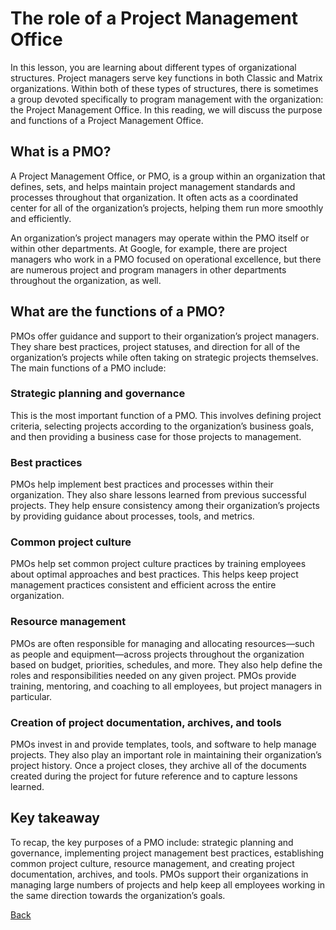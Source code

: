 # The role of a Project Management Office
In this lesson, you are learning about different types of organizational structures. Project managers serve key functions in both Classic and Matrix organizations. Within both of these types of structures, there is sometimes a group devoted specifically to program management with the organization: the Project Management Office. In this reading, we will discuss the purpose and functions of a Project Management Office.

## What is a PMO?
A Project Management Office, or PMO, is a group within an organization that defines, sets, and helps maintain project management standards and processes throughout that organization. It often acts as a coordinated center for all of the organization’s projects, helping them run more smoothly and efficiently.

An organization’s project managers may operate within the PMO itself or within other departments. At Google, for example, there are project managers who work in a PMO focused on operational excellence, but there are numerous project and program managers in other departments throughout the organization, as well.

## What are the functions of a PMO?
PMOs offer guidance and support to their organization’s project managers. They share best practices, project statuses, and direction for all of the organization’s projects while often taking on strategic projects themselves. The main functions of a PMO include:

### **Strategic planning and governance**
This is the most important function of a PMO. This involves defining project criteria, selecting projects according to the organization’s business goals, and then providing a business case for those projects to management. 

### **Best practices**
PMOs help implement best practices and processes within their organization. They also share lessons learned from previous successful projects. They help ensure consistency among their organization’s projects by providing guidance about processes, tools, and metrics.

### **Common project culture**
PMOs help set common project culture practices by training employees about optimal approaches and best practices. This helps keep project management practices consistent and efficient across the entire organization. 

### **Resource management**
PMOs are often responsible for managing and allocating resources—such as people and equipment—across projects throughout the organization based on budget, priorities, schedules, and more. They also help define the roles and responsibilities needed on any given project. PMOs provide training, mentoring, and coaching to all employees, but project managers in particular. 

### **Creation of project documentation, archives, and tools**
PMOs invest in and provide templates, tools, and software to help manage projects. They also play an important role in maintaining their organization’s project history. Once a project closes, they archive all of the documents created during the project for future reference and to capture lessons learned.

## Key takeaway
To recap, the key purposes of a PMO include: strategic planning and governance, implementing project management best practices, establishing common project culture, resource management, and creating project documentation, archives, and tools. PMOs support their organizations in managing large numbers of projects and help keep all employees working in the same direction towards the organization’s goals. 


[Back](./c1-foundation.md)

